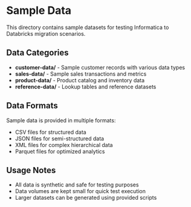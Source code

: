 # Sample Data

This directory contains sample datasets for testing Informatica to Databricks migration scenarios.

## Data Categories

- **customer-data/** - Sample customer records with various data types
- **sales-data/** - Sample sales transactions and metrics
- **product-data/** - Product catalog and inventory data
- **reference-data/** - Lookup tables and reference datasets

## Data Formats

Sample data is provided in multiple formats:
- CSV files for structured data
- JSON files for semi-structured data
- XML files for complex hierarchical data
- Parquet files for optimized analytics

## Usage Notes

- All data is synthetic and safe for testing purposes
- Data volumes are kept small for quick test execution
- Larger datasets can be generated using provided scripts